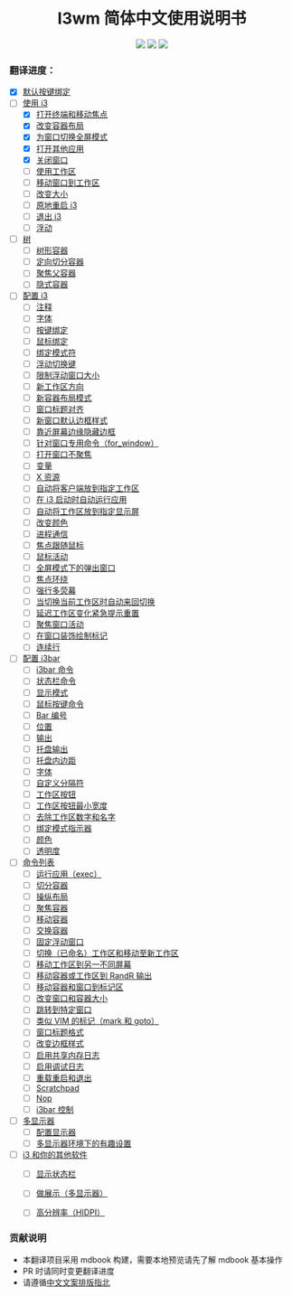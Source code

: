<h1 align="center">I3wm 简体中文使用说明书</h1>
<p align="center">
<img src="https://img.shields.io/github/workflow/status/zjuyk/i3wm-userguide-zh/Deploy mdbook/master" />
<img src="https://img.shields.io/github/contributors/zjuyk/i3wm-userguide-zh" />
<img src="https://img.shields.io/github/last-commit/zjuyk/i3wm-userguide-zh" />
</p>

### 翻译进度：


- [x] [默认按键绑定](./src/默认按键绑定.md)
- [ ] [使用 i3](./src/使用i3/使用i3.md)
	- [x] [打开终端和移动焦点](./src/使用i3/打开终端和移动焦点.md)
	- [x] [改变容器布局](./src/使用i3/改变容器布局.md)
	- [x] [为窗口切换全屏模式](./src/使用i3/为窗口切换全屏模式.md)
	- [x] [打开其他应用](./src/使用i3/打开其他应用.md)
	- [x] [关闭窗口](./src/使用i3/关闭窗口.md)
	- [ ] [使用工作区](./src/使用i3/使用工作区.md)
	- [ ] [移动窗口到工作区](./src/使用i3/移动窗口到工作区.md)
	- [ ] [改变大小](./src/使用i3/改变大小.md)
	- [ ] [原地重启 i3](./src/使用i3/原地重启i3.md)
	- [ ] [退出 i3](./src/使用i3/退出i3.md)
	- [ ] [浮动](./src/使用i3/浮动.md)
- [ ] [树](./src/树/树.md)
  - [ ] [树形容器](./src/树/树形容器.md)
  - [ ] [定向切分容器](./src/树/定向切分容器.md)
  - [ ] [聚焦父容器](./src/树/聚焦父容器.md)
  - [ ] [隐式容器](./src/树/隐式容器.md)
- [ ] [配置 i3](./src/配置i3/配置i3.md)
  - [ ] [注释](./src/配置i3/注释.md)
  - [ ] [字体](./src/配置i3/字体.md)
  - [ ] [按键绑定](./src/配置i3/按键绑定.md)
  - [ ] [鼠标绑定](./src/配置i3/鼠标绑定.md)
  - [ ] [绑定模式符](./src/配置i3/绑定模式符.md)
  - [ ] [浮动切换键](./src/配置i3/浮动切换键.md)
  - [ ] [限制浮动窗口大小](./src/配置i3/限制浮动窗口大小.md)
  - [ ] [新工作区方向](./src/配置i3/定向新工作区.md)
  - [ ] [新容器布局模式](./src/配置i3/新容器布局模式.md)
  - [ ] [窗口标题对齐](./src/配置i3/窗口标题对齐.md)
  - [ ] [新窗口默认边框样式](./src/配置i3/新窗口默认边框样式.md)
  - [ ] [靠近屏幕边缘隐藏边框](./src/配置i3/靠近屏幕边缘隐藏边框.md)
  - [ ] [针对窗口专用命令（for_window）](./src/配置i3/针对窗口专用命令（for_window）.md)
  - [ ] [打开窗口不聚焦](./src/配置i3/打开窗口不聚焦.md)
  - [ ] [变量](./src/配置i3/变量.md)
  - [ ] [X 资源](./src/配置i3/X资源.md)
  - [ ] [自动将客户端放到指定工作区](./src/配置i3/自动将客户端放到指定工作区.md)
  - [ ] [在 i3 启动时自动运行应用](./src/配置i3/在i3启动时自动运行应用.md)
  - [ ] [自动将工作区放到指定显示屏](./src/配置i3/自动将工作区放到指定显示屏.md)
  - [ ] [改变颜色](./src/配置i3/改变颜色.md)
  - [ ] [进程通信](./src/配置i3/进程通信.md)
  - [ ] [焦点跟随鼠标](./src/配置i3/焦点跟随鼠标.md)
  - [ ] [鼠标活动](./src/配置i3/鼠标活动.md)
  - [ ] [全屏模式下的弹出窗口](./src/配置i3/全屏模式下的弹出窗口.md)
  - [ ] [焦点环绕](./src/配置i3/焦点环绕.md)
  - [ ] [强行多荧幕](./src/配置i3/强行多荧幕.md)
  - [ ] [当切换当前工作区时自动来回切换](./src/配置i3/当切换当前工作区时自动来回切换.md)
  - [ ] [延迟工作区变化紧急提示重置](./src/配置i3/延迟工作区变化紧急提示重置.md)
  - [ ] [聚焦窗口活动](./src/配置i3/聚焦窗口活动.md)
  - [ ] [在窗口装饰绘制标记](./src/配置i3/在窗口装饰绘制标记.md)
  - [ ] [连续行](./src/配置i3/连续行.md)
- [ ] [配置 i3bar](./src/配置i3bar/.md)
  - [ ] [i3bar 命令](./src/配置i3bar/i3bar命令.md)
  - [ ] [状态栏命令](./src/配置i3bar/状态栏命令.md)
  - [ ] [显示模式](./src/配置i3bar/显示模式.md)
  - [ ] [鼠标按键命令](./src/配置i3bar/鼠标按键命令.md)
  - [ ] [Bar 编号](./src/配置i3bar/Bar编号.md)
  - [ ] [位置](./src/配置i3bar/位置.md)
  - [ ] [输出](./src/配置i3bar/输出.md)
  - [ ] [托盘输出](./src/配置i3bar/托盘输出.md)
  - [ ] [托盘内边距](./src/配置i3bar/托盘内边距.md)
  - [ ] [字体](./src/配置i3bar/字体.md)
  - [ ] [自定义分隔符](./src/配置i3bar/自定义分隔符.md)
  - [ ] [工作区按钮](./src/配置i3bar/工作区按钮.md)
  - [ ] [工作区按钮最小宽度](./src/配置i3bar/工作区按钮最小宽度.md)
  - [ ] [去除工作区数字和名字](./src/配置i3bar/去除工作区数字和名字.md)
  - [ ] [绑定模式指示器](./src/配置i3bar/绑定模式指示器.md)
  - [ ] [颜色](./src/配置i3bar/颜色.md)
  - [ ] [透明度](./src/配置i3bar/透明度.md)
- [ ] [命令列表](./src/命令列表/命令列表.md)
  - [ ] [运行应用（exec）](./src/命令列表/运行应用（exec）.md)
  - [ ] [切分容器](./src/命令列表/切分容器.md)
  - [ ] [操纵布局](./src/命令列表/操纵布局.md)
  - [ ] [聚焦容器](./src/命令列表/聚焦容器.md)
  - [ ] [移动容器](./src/命令列表/移动容器.md)
  - [ ] [交换容器](./src/命令列表/交换容器.md)
  - [ ] [固定浮动窗口](./src/命令列表/固定浮动窗口.md)
  - [ ] [切换（已命名）工作区和移动至新工作区](./src/命令列表/切换（已命名）工作区和移动至新工作区.md)
  - [ ] [移动工作区到另一不同屏幕](./src/命令列表/移动工作区到另一不同屏幕.md)
  - [ ] [移动容器或工作区到 RandR 输出](./src/命令列表/移动容器或工作区到RandR输出.md)
  - [ ] [移动容器和窗口到标记区](./src/命令列表/移动容器和窗口到标记区.md)
  - [ ] [改变窗口和容器大小](./src/命令列表/改变窗口和容器大小.md)
  - [ ] [跳转到特定窗口](./src/命令列表/跳转到特定窗口.md)
  - [ ] [类似 VIM 的标记（mark 和 goto）](./src/命令列表/类似VIM的标记（mark和goto）.md)
  - [ ] [窗口标题格式](./src/命令列表/窗口标题格式.md)
  - [ ] [改变边框样式](./src/命令列表/改变边框样式.md)
  - [ ] [启用共享内存日志](./src/命令列表/启用共享内存日志.md)
  - [ ] [启用调试日志](./src/命令列表/启用调试日志.md)
  - [ ] [重载重启和退出](./src/命令列表/重载重启和退出.md)
  - [ ] [Scratchpad](./src/命令列表/Scratchpad.md)
  - [ ] [Nop](./src/命令列表/Nop.md)
  - [ ] [i3bar 控制](./src/命令列表/i3bar控制.md)
- [ ] [多显示器](./src/多显示器/多显示器.md)
  - [ ] [配置显示器](./src/多显示器/配置显示器.md)
  - [ ] [多显示器环境下的有趣设置](./src/多显示器/多显示器环境下的有趣设置.md)
- [ ] [i3 和你的其他软件](./src/i3和你的其他软件/i3和你的其他软件.md)
  - [ ] [显示状态栏](./src/i3和你的其他软件/显示状态栏.md)
  - [ ] [做展示（多显示器）](./src/i3和你的其他软件/做展示（多显示器）.md)
  - [ ] [高分辨率（HIDPI）](./src/i3和你的其他软件/高分辨率（HIDPI）.md)


### 贡献说明

- 本翻译项目采用 mdbook 构建，需要本地预览请先了解 mdbook 基本操作
- PR 时请同时变更翻译进度
- 请遵循[中文文案排版指北](https://github.com/sparanoid/chinese-copywriting-guidelines)